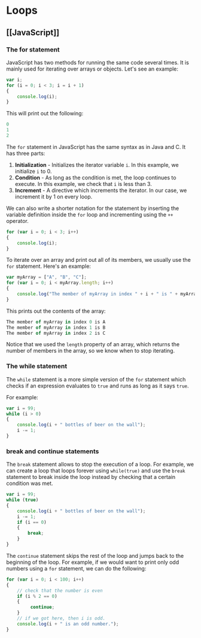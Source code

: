 # Loops
[[JavaScript]]
---

### The for statement

JavaScript has two methods for running the same code several times. It is mainly used for iterating over arrays or objects. Let's see an example:

```javascript
var i;
for (i = 0; i < 3; i = i + 1)
{
    console.log(i);
}
```

This will print out the following:

```javascript
0
1
2
```

The `for` statement in JavaScript has the same syntax as in Java and C. It has three parts:

1.  **Initialization** - Initializes the iterator variable `i`. In this example, we initialize `i` to 0.
2.  **Condition** - As long as the condition is met, the loop continues to execute. In this example, we check that `i` is less than 3.
3.  **Increment** - A directive which increments the iterator. In our case, we increment it by 1 on every loop.

We can also write a shorter notation for the statement by inserting the variable definition inside the `for` loop and incrementing using the `++` operator.

```javascript
for (var i = 0; i < 3; i++)
{
    console.log(i);
}
```

To iterate over an array and print out all of its members, we usually use the `for` statement. Here's an example:

```javascript
var myArray = ["A", "B", "C"];
for (var i = 0; i < myArray.length; i++)
{
    console.log("The member of myArray in index " + i + " is " + myArray[i]);
}
```

This prints out the contents of the array:

```javascript
The member of myArray in index 0 is A
The member of myArray in index 1 is B
The member of myArray in index 2 is C
```

Notice that we used the `length` property of an array, which returns the number of members in the array, so we know when to stop iterating.

### The while statement

The `while` statement is a more simple version of the `for` statement which checks if an expression evaluates to `true` and runs as long as it says `true`.

For example:

```javascript
var i = 99;
while (i > 0)
{
    console.log(i + " bottles of beer on the wall");
    i -= 1;
}
```

### break and continue statements

The `break` statement allows to stop the execution of a loop. For example, we can create a loop that loops forever using `while(true)` and use the `break` statement to break inside the loop instead by checking that a certain condition was met.

```javascript
var i = 99;
while (true)
{
    console.log(i + " bottles of beer on the wall");
    i -= 1;
    if (i == 0)
    {
        break;
    }
}
```

The `continue` statement skips the rest of the loop and jumps back to the beginning of the loop. For example, if we would want to print only odd numbers using a `for` statement, we can do the following:

```javascript
for (var i = 0; i < 100; i++)
{
    // check that the number is even
    if (i % 2 == 0)
    {
         continue;
    }
    // if we got here, then i is odd.
    console.log(i + " is an odd number.");
}
```